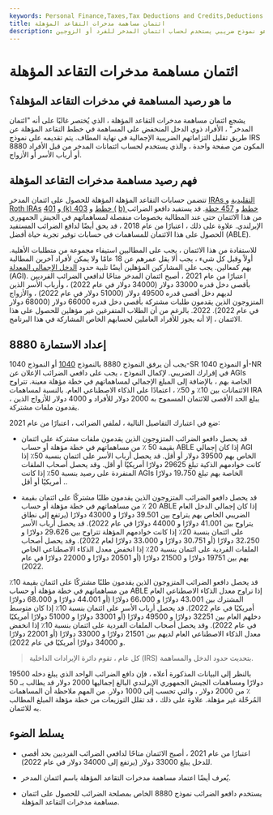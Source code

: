 ```yaml
---
keywords: Personal Finance,Taxes,Tax Deductions and Credits,Deductions and Credits
title: ائتمان مساهمة مدخرات التقاعد المؤهلة
description: ائتمان مساهمة مدخرات التقاعد المؤهلة هو نموذج ضريبي يستخدم لحساب ائتمان المدخر للفرد أو الزوجين.
---
```


# ائتمان مساهمة مدخرات التقاعد المؤهلة
## ما هو رصيد المساهمة في مدخرات التقاعد المؤهلة؟

يشجع ائتمان مساهمة مدخرات التقاعد المؤهلة ، الذي يُختصر غالبًا على أنه "ائتمان المدخر" ، الأفراد ذوي الدخل المنخفض على المساهمة في خطط التقاعد المؤهلة عن طريق تقليل التزاماتهم الضريبية الإجمالية في نهاية المطاف. يتم تقديمه على نموذج IRS 8880 المكون من صفحة واحدة ، والذي يستخدم لحساب ائتمانات المدخر من قبل الأفراد أو أرباب الأسر أو الأزواج.

## فهم رصيد مساهمة مدخرات التقاعد المؤهلة

تتضمن حسابات التقاعد المؤهلة المؤهلة للحصول على ائتمان المدخر [IRAs التقليدية](/traditionalira) و [Roth IRAs](/rothira) و [401 (k) خطط](/401kplan) و [403 (](/403bplan) [b) خطط](/403bplan) و [457 خطة](/457plan). قد يستفيد دافعو الضرائب من هذا الائتمان حتى عند المطالبة بخصومات منفصلة لمساهماتهم في الجيش الجمهوري الإيرلندي. علاوة على ذلك ، اعتبارًا من عام 2018 ، قد يحق أيضًا لدافع الضرائب المستفيد الحصول على هذا الائتمان للمساهمات في حسابات توفير تجربة حياة أفضل (ABLE).

للاستفادة من هذا الائتمان ، يجب على المطالبين استيفاء مجموعة من متطلبات الأهلية. أولاً وقبل كل شيء ، يجب ألا يقل عمرهم عن 18 عامًا ولا يمكن لأفراد آخرين المطالبة بهم كمعالين. يجب على المشاركين المؤهلين أيضًا تلبية حدود [الدخل الإجمالي المعدلة](/agi) (AGI). اعتبارًا من عام 2021 ، أصبح ائتمان المدخر متاحًا لدافعي الضرائب الفرديين بأقصى دخل قدره 33000 دولار (34000 دولار في عام 2022) ، وأرباب الأسر الذين لديهم دخل أقصى قدره 49500 دولار (51000 دولار في عام 2022) ، والأزواج المتزوجون الذين يقدمون طلبات مشتركة بأقصى دخل قدره 66000 دولار (68000 دولار في عام 2022). 2022. بالرغم من أن الطلاب المتفرغين غير مؤهلين للحصول على هذا الائتمان ، إلا أنه يجوز للأفراد العاملين لحسابهم الخاص المشاركة في هذا البرنامج.

## إعداد الاستمارة 8880

يجب أن يرفق النموذج 8880 بالنموذج [1040](/1040) أو النموذج 1040-SR أو النموذج 1040-NR في إقرارك الضريبي. لإكمال النموذج ، يجب على دافعي الضرائب الإعلان عن AGIs الخاصة بهم ، بالإضافة إلى المبلغ الإجمالي لمساهماتهم في خطة مؤهلة معينة. تتراوح الائتمانات بين 10٪ و 50٪ ، اعتمادًا على الذكاء الاصطناعي العام. بالنسبة لمساهمات IRA ، يبلغ الحد الأقصى للائتمان المسموح به 2000 دولار للأفراد و 4000 دولار للأزواج الذين يقدمون ملفات مشتركة.

ضع في اعتبارك التفاصيل التالية ، لملفي الضرائب ، اعتبارًا من عام 2021:

- قد يحصل دافعو الضرائب المتزوجون الذين يقدمون ملفات مشتركة على ائتمان بقيمة 50 ٪ من مساهماتهم في خطة مؤهلة أو حساب ABLE إذا كان إجمالي AGI الخاص بهم 39500 دولار أو أقل. قد يحصل أرباب الأسر على ائتمان بنسبة 50٪ إذا كانت خوادمهم الذكية تبلغ 29625 دولارًا أمريكيًا أو أقل. وقد يحصل أصحاب الملفات المنفردة على رصيد بنسبة 50٪ إذا كانت AGIs الخاصة بهم تبلغ 19،750 دولارًا أمريكيًا أو أقل ..

- قد يحصل دافعو الضرائب المتزوجون الذين يقدمون طلبًا مشتركًا على ائتمان بقيمة 20 ٪ من مساهماتهم في خطة مؤهلة أو حساب ABLE إذا كان إجمالي الدخل العام الضريبي الخاص بهم يتراوح بين 39.501 دولارًا و 43000 دولارًا (يرتفع إلى نطاق يتراوح بين 41.001 دولارًا و 44000 دولارًا في عام 2022). قد يحصل أرباب الأسر على ائتمان بنسبة 20٪ إذا كانت خوادمهم المؤهلة تتراوح بين 29،626 دولارًا و 32،250 دولارًا (أو 30،751 دولارًا و 33،000 دولارًا لعام 2022). وقد يحصل أصحاب الملفات الفردية على ائتمان بنسبة 20٪ إذا انخفض معدل الذكاء الاصطناعي الخاص بهم بين 19751 دولارًا و 21500 دولارًا (أو 20501 دولارًا و 22000 دولارًا في عام 2022).

قد يحصل دافعو الضرائب المتزوجون الذين يقدمون طلبًا مشتركًا على ائتمان بقيمة 10٪ من مساهماتهم في خطة مؤهلة أو حساب ABLE إذا تراوح معدل الذكاء الاصطناعي العام المشترك بين 43،001 دولارًا و 66،000 دولارًا (أو 44،001 دولارًا و 68،000 دولارًا أمريكيًا في عام 2022). قد يحصل أرباب الأسر على ائتمان بنسبة 10٪ إذا كان متوسط دخلهم العام بين 32251 دولارًا و 49500 دولارًا (أو 33001 دولارًا و 51000 دولارًا أمريكيًا في عام 2022). وقد يحصل أصحاب الملفات الفردية على ائتمان بنسبة 10٪ إذا انخفض معدل الذكاء الاصطناعي العام لديهم بين 21501 دولارًا و 33000 دولارًا (أو 22001 دولارًا و 34000 دولارًا أمريكيًا في عام 2022).

> كل عام ، تقوم دائرة الإيرادات الداخلية (IRS) بتحديث حدود الدخل والمساهمة.

>

بالنظر إلى البيانات المذكورة أعلاه ، فإن دافع الضرائب الواحد الذي يبلغ دخله 19500 دولارًا ومساهمات الجيش الجمهوري الإيرلندي البالغ إجماليها 2000 دولار قد يطالب بـ 50 ٪ من 2000 دولار ، والتي تحسب إلى 1000 دولار. من المهم ملاحظة أن المساهمات المُرحّلة غير مؤهلة. علاوة على ذلك ، قد تقلل التوزيعات من خطة مؤهلة المبلغ المطالب به للائتمان.

## يسلط الضوء

- اعتبارًا من عام 2021 ، أصبح الائتمان متاحًا لدافعي الضرائب الفرديين بحد أقصى للدخل يبلغ 33000 دولار (يرتفع إلى 34000 دولار في عام 2022).

- يُعرف أيضًا اعتماد مساهمة مدخرات التقاعد المؤهلة باسم ائتمان المدخر.

- يستخدم دافعو الضرائب نموذج 8880 الخاص بمصلحة الضرائب للحصول على ائتمان مساهمة مدخرات التقاعد المؤهلة.

